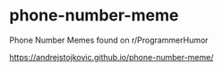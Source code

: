 # phone-number-meme
Phone Number Memes found on r/ProgrammerHumor  
  
https://andrejstojkovic.github.io/phone-number-meme/
